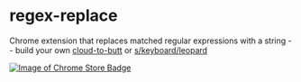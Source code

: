 regex-replace
=============

Chrome extension that replaces matched regular expressions with a string -- build your own [cloud-to-butt](https://github.com/panicsteve/cloud-to-butt) or [s/keyboard/leopard](http://xkcd.com/1031/)

[![Image of Chrome Store Badge](https://developer.chrome.com/webstore/images/ChromeWebStore_Badge_v2_340x96.png)](https://chrome.google.com/webstore/detail/regex-replace/eggkcpojddgjkakokkdhocbjebhgkonb)
